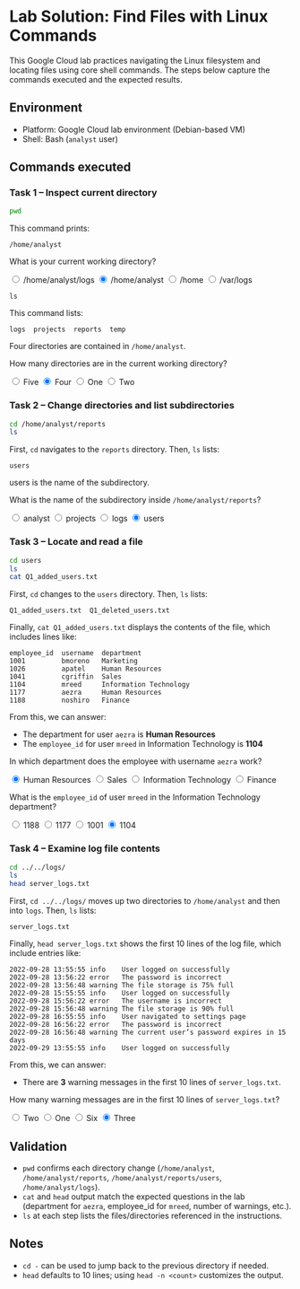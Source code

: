 # Lab Solution: Find Files with Linux Commands

<!-- GitHub strips <style> tags. Using callouts/details instead for highlighting. -->

This Google Cloud lab practices navigating the Linux filesystem and locating files using core shell commands. The steps below capture the commands executed and the expected results.

## Environment

- Platform: Google Cloud lab environment (Debian-based VM)
- Shell: Bash (`analyst` user)

## Commands executed

### Task 1 – Inspect current directory

```bash
pwd
```
This command prints:

```plaintext
/home/analyst
```
<!-- Source: MaterialDeApoyo/FindFilesWithLinuxCommands.md (Task 1) -->
<div class="mc-wrapper">
  <div class="mc-card">
    <div class="mc-rail" aria-hidden="true">
      <span class="mc-rail__dot"></span>
    </div>
    <div class="mc-content">
      <p class="mc-question">What is your current working directory?</p>
      <form class="mc-options">
        <label class="mc-option">
          <input type="radio" name="task1-pwd" value="/home/analyst/logs" />
          <span class="mc-option__radio"></span>
          <span class="mc-option__text">/home/analyst/logs</span>
        </label>
        <label class="mc-option">
          <input type="radio" name="task1-pwd" value="/home/analyst" checked />
          <span class="mc-option__radio"></span>
          <span class="mc-option__text">/home/analyst</span>
        </label>
        <label class="mc-option">
          <input type="radio" name="task1-pwd" value="/home" />
          <span class="mc-option__radio"></span>
          <span class="mc-option__text">/home</span>
        </label>
        <label class="mc-option">
          <input type="radio" name="task1-pwd" value="/var/logs" />
          <span class="mc-option__radio"></span>
          <span class="mc-option__text">/var/logs</span>
        </label>
      </form>
    </div>
  </div>
</div>

```
ls
```
This command lists:

```plaintext
logs  projects  reports  temp
```
Four directories are contained in `/home/analyst`. 
<!-- Source: MaterialDeApoyo/FindFilesWithLinuxCommands.md (Task 1 count) -->
<div class="mc-wrapper">
  <div class="mc-card">
    <div class="mc-rail" aria-hidden="true">
      <span class="mc-rail__dot"></span>
    </div>
    <div class="mc-content">
      <p class="mc-question">How many directories are in the current working directory?</p>
      <form class="mc-options">
        <label class="mc-option">
          <input type="radio" name="task1-count" value="Five" />
          <span class="mc-option__radio"></span>
          <span class="mc-option__text">Five</span>
        </label>
        <label class="mc-option">
          <input type="radio" name="task1-count" value="Four" checked />
          <span class="mc-option__radio"></span>
          <span class="mc-option__text">Four</span>
        </label>
        <label class="mc-option">
          <input type="radio" name="task1-count" value="One" />
          <span class="mc-option__radio"></span>
          <span class="mc-option__text">One</span>
        </label>
        <label class="mc-option">
          <input type="radio" name="task1-count" value="Two" />
          <span class="mc-option__radio"></span>
          <span class="mc-option__text">Two</span>
        </label>
      </form>
    </div>
  </div>
</div>

### Task 2 – Change directories and list subdirectories

```bash
cd /home/analyst/reports
ls
```
First, `cd` navigates to the `reports` directory. Then, `ls` lists:

```plaintext
users
```

users is the name of the subdirectory.
<!-- Source: MaterialDeApoyo/FindFilesWithLinuxCommands.md (Task 2) -->
<div class="mc-wrapper">
  <div class="mc-card">
    <div class="mc-rail" aria-hidden="true">
      <span class="mc-rail__dot"></span>
    </div>
    <div class="mc-content">
      <p class="mc-question">What is the name of the subdirectory inside <code>/home/analyst/reports</code>?</p>
      <form class="mc-options">
        <label class="mc-option">
          <input type="radio" name="task2-subdir" value="analyst" />
          <span class="mc-option__radio"></span>
          <span class="mc-option__text">analyst</span>
        </label>
        <label class="mc-option">
          <input type="radio" name="task2-subdir" value="projects" />
          <span class="mc-option__radio"></span>
          <span class="mc-option__text">projects</span>
        </label>
        <label class="mc-option">
          <input type="radio" name="task2-subdir" value="logs" />
          <span class="mc-option__radio"></span>
          <span class="mc-option__text">logs</span>
        </label>
        <label class="mc-option">
          <input type="radio" name="task2-subdir" value="users" checked />
          <span class="mc-option__radio"></span>
          <span class="mc-option__text">users</span>
        </label>
      </form>
    </div>
  </div>
</div>



### Task 3 – Locate and read a file

```bash
cd users
ls
cat Q1_added_users.txt
```
First, `cd` changes to the `users` directory. Then, `ls` lists:

```plaintext
Q1_added_users.txt  Q1_deleted_users.txt
```
Finally, `cat Q1_added_users.txt` displays the contents of the file, which includes lines like:

```plaintext
employee_id  username  department
1001         bmoreno   Marketing
1026         apatel    Human Resources
1041         cgriffin  Sales
1104         mreed     Information Technology
1177         aezra     Human Resources
1188         noshiro   Finance
```
From this, we can answer:
- The department for user `aezra` is **Human Resources**
- The `employee_id` for user `mreed` in Information Technology is **1104**
<!-- Source: MaterialDeApoyo/FindFilesWithLinuxCommands.md (Task 3) -->
<div class="mc-wrapper">
  <div class="mc-card">
    <div class="mc-rail" aria-hidden="true">
      <span class="mc-rail__dot"></span>
    </div>
    <div class="mc-content">
      <p class="mc-question">In which department does the employee with username <code>aezra</code> work?</p>
      <form class="mc-options">
        <label class="mc-option">
          <input type="radio" name="task3-aezra" value="Human Resources" checked />
          <span class="mc-option__radio"></span>
          <span class="mc-option__text">Human Resources</span>
        </label>
        <label class="mc-option">
          <input type="radio" name="task3-aezra" value="Sales" />
          <span class="mc-option__radio"></span>
          <span class="mc-option__text">Sales</span>
        </label>
        <label class="mc-option">
          <input type="radio" name="task3-aezra" value="Information Technology" />
          <span class="mc-option__radio"></span>
          <span class="mc-option__text">Information Technology</span>
        </label>
        <label class="mc-option">
          <input type="radio" name="task3-aezra" value="Finance" />
          <span class="mc-option__radio"></span>
          <span class="mc-option__text">Finance</span>
        </label>
      </form>
    </div>
  </div>
</div>

<div class="mc-wrapper">
  <div class="mc-card">
    <div class="mc-rail" aria-hidden="true">
      <span class="mc-rail__dot"></span>
    </div>
    <div class="mc-content">
      <p class="mc-question">What is the <code>employee_id</code> of user <code>mreed</code> in the Information Technology department?</p>
      <form class="mc-options">
        <label class="mc-option">
          <input type="radio" name="task3-mreed" value="1188" />
          <span class="mc-option__radio"></span>
          <span class="mc-option__text">1188</span>
        </label>
        <label class="mc-option">
          <input type="radio" name="task3-mreed" value="1177" />
          <span class="mc-option__radio"></span>
          <span class="mc-option__text">1177</span>
        </label>
        <label class="mc-option">
          <input type="radio" name="task3-mreed" value="1001" />
          <span class="mc-option__radio"></span>
          <span class="mc-option__text">1001</span>
        </label>
        <label class="mc-option">
          <input type="radio" name="task3-mreed" value="1104" checked />
          <span class="mc-option__radio"></span>
          <span class="mc-option__text">1104</span>
        </label>
      </form>
    </div>
  </div>
</div>

### Task 4 – Examine log file contents

```bash
cd ../../logs/
ls
head server_logs.txt
```

First, `cd ../../logs/` moves up two directories to `/home/analyst` and then into `logs`. Then, `ls` lists:

```plaintext
server_logs.txt
```
Finally, `head server_logs.txt` shows the first 10 lines of the log file, which include entries like:

```plaintext
2022-09-28 13:55:55 info    User logged on successfully
2022-09-28 13:56:22 error   The password is incorrect
2022-09-28 13:56:48 warning The file storage is 75% full
2022-09-28 15:55:55 info    User logged on successfully
2022-09-28 15:56:22 error   The username is incorrect
2022-09-28 15:56:48 warning The file storage is 90% full
2022-09-28 16:55:55 info    User navigated to settings page
2022-09-28 16:56:22 error   The password is incorrect
2022-09-28 16:56:48 warning The current user’s password expires in 15 days
2022-09-29 13:55:55 info    User logged on successfully
```
From this, we can answer:
- There are **3** warning messages in the first 10 lines of `server_logs.txt`.
<!-- Source: MaterialDeApoyo/FindFilesWithLinuxCommands.md (Task 4) -->
<div class="mc-wrapper">
  <div class="mc-card">
    <div class="mc-rail" aria-hidden="true">
      <span class="mc-rail__dot"></span>
    </div>
    <div class="mc-content">
      <p class="mc-question">How many warning messages are in the first 10 lines of <code>server_logs.txt</code>?</p>
      <form class="mc-options">
        <label class="mc-option">
          <input type="radio" name="task4-warnings" value="Two" />
          <span class="mc-option__radio"></span>
          <span class="mc-option__text">Two</span>
        </label>
        <label class="mc-option">
          <input type="radio" name="task4-warnings" value="One" />
          <span class="mc-option__radio"></span>
          <span class="mc-option__text">One</span>
        </label>
        <label class="mc-option">
          <input type="radio" name="task4-warnings" value="Six" />
          <span class="mc-option__radio"></span>
          <span class="mc-option__text">Six</span>
        </label>
        <label class="mc-option">
          <input type="radio" name="task4-warnings" value="Three" checked />
          <span class="mc-option__radio"></span>
          <span class="mc-option__text">Three</span>
        </label>
      </form>
    </div>
  </div>
</div>

## Validation

- `pwd` confirms each directory change (`/home/analyst`, `/home/analyst/reports`, `/home/analyst/reports/users`, `/home/analyst/logs`).
- `cat` and `head` output match the expected questions in the lab (department for `aezra`, employee_id for `mreed`, number of warnings, etc.).
- `ls` at each step lists the files/directories referenced in the instructions.

## Notes

- `cd -` can be used to jump back to the previous directory if needed.
- `head` defaults to 10 lines; using `head -n <count>` customizes the output.
